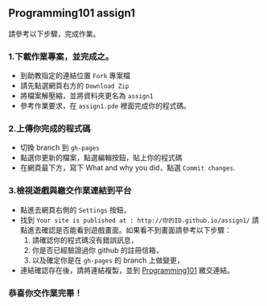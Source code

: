 ## Programming101 assign1 
請參考以下步驟，完成作業。

### 1.下載作業專案，並完成之。
- 到助教指定的連結位置 `Fork` 專案檔
- 請先點選網頁右方的 `Download Zip`
- 將檔案解壓縮，並將資料夾更名為 `assign1`
- 參考作業要求，在 `assign1.pde` 裡面完成你的程式碼。

### 2.上傳你完成的程式碼
- 切換 branch 到 `gh-pages`
- 點選你更新的檔案，點選編輯按鈕，貼上你的程式碼
- 在網頁最下方，寫下 What and why you did，點選 `Commit changes`.

### 3.檢視遊戲與繳交作業連結到平台
- 點進去網頁右側的 `Settings` 按鈕，
- 找到 `Your site is published at : http://你的ID.github.io/assign1/` 請點進去確認是否能看到遊戲畫面。如果看不到畫面請參考以下步驟：
  1. 請確認你的程式碼沒有錯誤訊息，
  2. 你是否已經驗證過你 github 的註冊信箱，
  3. 以及確定你是在 `gh-pages` 的 branch 上做變更，
- 連結確認存在後，請將連結複製，並到 [Programming101](http://programming101.cs.nccu.edu.tw/dashboard.html) 繳交連結。

### 恭喜你交作業完畢！
